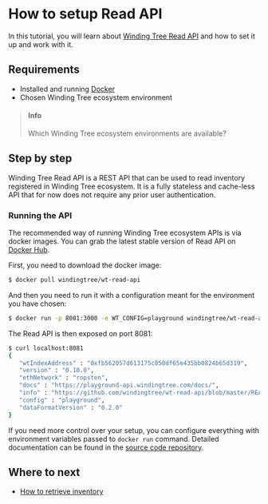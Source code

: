 # How to setup Read API

In this tutorial, you will learn
about [Winding Tree Read API](https://github.com/windingtre/wt-read-api) and
how to set it up and work with it.

## Requirements

- Installed and running [Docker](https://www.docker.com)
- Chosen Winding Tree ecosystem environment
> #### Info
> Which Winding Tree ecosystem environments are available?

## Step by step

Winding Tree Read API is a REST API that can be used
to read inventory registered in Winding Tree ecosystem.
It is a fully stateless and cache-less API that for now
does not require any prior user authentication.

### Running the API

The recommended way of running Winding Tree ecosystem APIs is via
docker images. You can grab the latest stable version of Read API
on [Docker Hub](https://hub.docker.com/u/windingtree/).

First, you need to download the docker image:

```sh
$ docker pull windingtree/wt-read-api
```

And then you need to run it with a configuration meant for the
environment you have chosen:

```sh
$ docker run -p 8081:3000 -e WT_CONFIG=playground windingtree/wt-read-api
```

The Read API is then exposed on port 8081:

```sh
$ curl localhost:8081
{
   "wtIndexAddress" : "0xfb562057d613175c850df65e435bb0824b65d319",
   "version" : "0.10.0",
   "ethNetwork" : "ropsten",
   "docs" : "https://playground-api.windingtree.com/docs/",
   "info" : "https://github.com/windingtree/wt-read-api/blob/master/README.md",
   "config" : "playground",
   "dataFormatVersion" : "0.2.0"
}
```

If you need more control over your setup, you can configure everything with
environment variables passed to `docker run` command. Detailed documentation
can be found in the [source code repository](https://github.com/windingtree/wt-read-api#running-node-against-ropsten-testnet-contract).

## Where to next

- [How to retrieve inventory](how-to-retrieve-inventory.md)